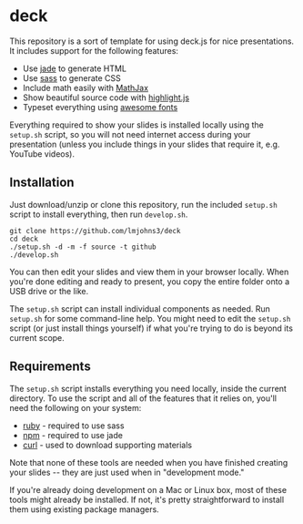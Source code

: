 deck
====

This repository is a sort of template for using deck.js for nice presentations.
It includes support for the following features:

- Use [jade](http://jade-lang.com) to generate HTML
- Use [sass](http://sass-lang.com) to generate CSS
- Include math easily with [MathJax](http://mathjax.org)
- Show beautiful source code with [highlight.js](http://highlightjs.org)
- Typeset everything using [awesome fonts](http://google.com/fonts)

Everything required to show your slides is installed locally using the
`setup.sh` script, so you will not need internet access during your presentation
(unless you include things in your slides that require it, e.g. YouTube videos).

Installation
------------

Just download/unzip or clone this repository, run the included `setup.sh` script
to install everything, then run `develop.sh`.

    git clone https://github.com/lmjohns3/deck
    cd deck
    ./setup.sh -d -m -f source -t github
    ./develop.sh

You can then edit your slides and view them in your browser locally. When you're
done editing and ready to present, you copy the entire folder onto a USB drive
or the like.

The `setup.sh` script can install individual components as needed. Run
`setup.sh` for some command-line help. You might need to edit the `setup.sh`
script (or just install things yourself) if what you're trying to do is beyond
its current scope.

Requirements
------------

The `setup.sh` script installs everything you need locally, inside the current
directory. To use the script and all of the features that it relies on, you'll
need the following on your system:

- [ruby](http://rubygems.org) - required to use sass
- [npm](http://npmjs.org) - required to use jade
- [curl](http://curl.haxx.se) - used to download supporting materials

Note that none of these tools are needed when you have finished creating your
slides -- they are just used when in "development mode."

If you're already doing development on a Mac or Linux box, most of these tools
might already be installed. If not, it's pretty straightforward to install them
using existing package managers.
